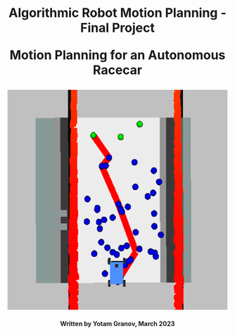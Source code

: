 <h1 align="center">
  Algorithmic Robot Motion Planning - Final Project
  
  Motion Planning for an Autonomous Racecar
</h1>
<p align="center">
  <img src="https://github.com/Yomaster10/ARMP-Project/blob/main/Graphics/rrt.png" width="500" height="500">
</p>
<h4 align="center">
  Written by Yotam Granov, March 2023
</h4>

